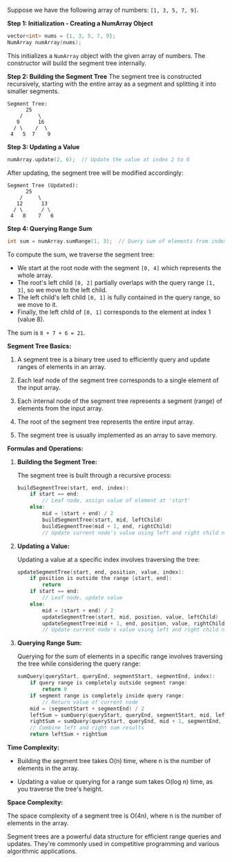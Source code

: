 

Suppose we have the following array of numbers: `[1, 3, 5, 7, 9]`.

**Step 1: Initialization - Creating a NumArray Object**
```cpp
vector<int> nums = {1, 3, 5, 7, 9};
NumArray numArray(nums);
```

This initializes a `NumArray` object with the given array of numbers. The constructor will build the segment tree internally.

**Step 2: Building the Segment Tree**
The segment tree is constructed recursively, starting with the entire array as a segment and splitting it into smaller segments.

```
Segment Tree:
      25
    /     \
   9      16
  / \    /  \
 4   5  7    9
```

**Step 3: Updating a Value**
```cpp
numArray.update(2, 6);  // Update the value at index 2 to 6
```

After updating, the segment tree will be modified accordingly:

```
Segment Tree (Updated):
      25
    /     \
   12      13
  / \      / \
 4   8    7   6
```

**Step 4: Querying Range Sum**
```cpp
int sum = numArray.sumRange(1, 3);  // Query sum of elements from index 1 to 3
```

To compute the sum, we traverse the segment tree:

- We start at the root node with the segment `[0, 4]` which represents the whole array.
- The root's left child `[0, 2]` partially overlaps with the query range `[1, 3]`, so we move to the left child.
- The left child's left child `[0, 1]` is fully contained in the query range, so we move to it.
- Finally, the left child of `[0, 1]` corresponds to the element at index 1 (value 8).

The sum is `8 + 7 + 6 = 21`.

**Segment Tree Basics:**

1. A segment tree is a binary tree used to efficiently query and update ranges of elements in an array.

2. Each leaf node of the segment tree corresponds to a single element of the input array.

3. Each internal node of the segment tree represents a segment (range) of elements from the input array.

4. The root of the segment tree represents the entire input array.

5. The segment tree is usually implemented as an array to save memory.

**Formulas and Operations:**

1. **Building the Segment Tree:**
   
   The segment tree is built through a recursive process:

   ```cpp
   buildSegmentTree(start, end, index):
       if start == end:
           // Leaf node, assign value of element at 'start'
       else:
           mid = (start + end) / 2
           buildSegmentTree(start, mid, leftChild)
           buildSegmentTree(mid + 1, end, rightChild)
           // Update current node's value using left and right child nodes
   ```

2. **Updating a Value:**
   
   Updating a value at a specific index involves traversing the tree:

   ```cpp
   updateSegmentTree(start, end, position, value, index):
       if position is outside the range [start, end]:
           return
       if start == end:
           // Leaf node, update value
       else:
           mid = (start + end) / 2
           updateSegmentTree(start, mid, position, value, leftChild)
           updateSegmentTree(mid + 1, end, position, value, rightChild)
           // Update current node's value using left and right child nodes
   ```

3. **Querying Range Sum:**

   Querying for the sum of elements in a specific range involves traversing the tree while considering the query range:

   ```cpp
   sumQuery(queryStart, queryEnd, segmentStart, segmentEnd, index):
       if query range is completely outside segment range:
           return 0
       if segment range is completely inside query range:
           // Return value of current node
       mid = (segmentStart + segmentEnd) / 2
       leftSum = sumQuery(queryStart, queryEnd, segmentStart, mid, leftChild)
       rightSum = sumQuery(queryStart, queryEnd, mid + 1, segmentEnd, rightChild)
       // Combine left and right sum results
       return leftSum + rightSum
   ```

**Time Complexity:**

- Building the segment tree takes O(n) time, where n is the number of elements in the array.

- Updating a value or querying for a range sum takes O(log n) time, as you traverse the tree's height.

**Space Complexity:**

The space complexity of a segment tree is O(4n), where n is the number of elements in the array.

Segment trees are a powerful data structure for efficient range queries and updates. They're commonly used in competitive programming and various algorithmic applications.